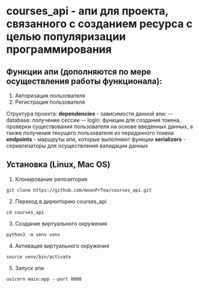 # courses_api - апи для проекта, связанного с созданием ресурса с целью популяризации программирования

## Функции апи (дополняются по мере осуществления работы функционала):
1. Авторизация пользователя
2. Регистрация пользователя

Структура проекта:
    **dependencies** - зависимости данной апи: 
        -- database: получение сессии
        -- login: функции для создания токена, проверки существования пользователя на основе введенных данных, а также получения текущего пользователя из переданного токена
    **endpoints** - маршруты апи, которые выполняют функции
    **serializers** - сериализаторы для осуществления валидации данных

## Установка (Linux, Mac OS)
1. Клонирование репозитория 

```git clone https://github.com/moonPrTea/courses_api.git```

2. Переход в директорию courses_api

```cd courses_api```

3. Создание виртуального окружения

```python3 -m venv venv```

4. Активация виртуального окружения

```source venv/bin/activate```

5. Запуск апи

```uvicorn main:app --port 8000```